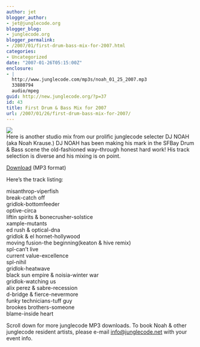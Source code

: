 ```yaml
---
author: jet
blogger_author:
- jet@junglecode.org
blogger_blog:
- junglecode.org
blogger_permalink:
- /2007/01/first-drum-bass-mix-for-2007.html
categories:
- Uncategorized
date: "2007-01-26T05:15:00Z"
enclosure:
- |
  http://www.junglecode.com/mp3s/noah_01_25_2007.mp3
  33880794
  audio/mpeg
guid: http://new.junglecode.org/?p=37
id: 43
title: First Drum & Bass Mix for 2007
url: /2007/01/26/first-drum-bass-mix-for-2007/
---
```


[![](http://www.junglecode.com/images/blog/noah_junglecode_thumb.jpg)](http://www.junglecode.com/images/blog/noah_junglecode.jpg)  
Here is another studio mix from our prolific junglecode selecter DJ NOAH (aka Noah Krause.) DJ NOAH has been making his mark in the SFBay Drum & Bass scene the old-fashioned way–through honest hard work! His track selection is diverse and his mixing is on point.

[Download](http://www.junglecode.com/mp3s/noah_01_25_2007.mp3) (MP3 format)

Here’s the track listing:

misanthrop-viperfish  
break-catch off  
gridlok-bottomfeeder  
optive-circa  
liftin spirits & bonecrusher-solstice  
xample-mutants  
ed rush & optical-dna  
gridlok & el hornet-hollywood  
moving fusion-the beginning(keaton & hive remix)  
spl-can’t live  
current value-excellence  
spl-nihil  
gridlok-heatwave  
black sun empire & noisia-winter war  
gridlok-watching us  
alix perez & sabre-recession  
d-bridge & fierce-nevermore  
funky technicians-tuff guy  
brookes brothers-someone  
blame-inside heart

Scroll down for more junglecode MP3 downloads. To book Noah & other junglecode resident artists, please e-mail <info@junglecode.net> with your event info.